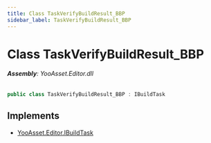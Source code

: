 ```yaml
---
title: Class TaskVerifyBuildResult_BBP
sidebar_label: TaskVerifyBuildResult_BBP
---
```

# Class TaskVerifyBuildResult_BBP


###### **Assembly**: YooAsset.Editor.dll

```csharp title="Declaration"
public class TaskVerifyBuildResult_BBP : IBuildTask
```

## Implements

* [YooAsset.Editor.IBuildTask](../YooAsset.Editor/IBuildTask.md)
